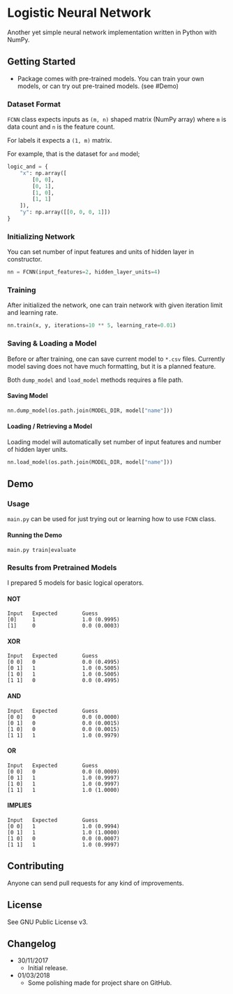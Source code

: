 # Logistic Neural Network
Another yet simple neural network implementation written in Python with NumPy.

## Getting Started
 * Package comes with pre-trained models. You can train your own models, or can try out pre-trained models. (see #Demo)

### Dataset Format
`FCNN` class expects inputs as `(m, n)` shaped matrix (NumPy array) where `m` is data count and `n` is the feature count.

For labels it expects a `(1, m)` matrix.

For example, that is the dataset for `and` model;
```python
logic_and = {
    "x": np.array([
        [0, 0],
        [0, 1],
        [1, 0],
        [1, 1]
    ]),
    "y": np.array([[0, 0, 0, 1]])
}
```

### Initializing Network
You can set number of input features and units of hidden layer in constructor.
```python
nn = FCNN(input_features=2, hidden_layer_units=4)
```

### Training
After initialized the network, one can train network with given iteration limit and learning rate.
```python
nn.train(x, y, iterations=10 ** 5, learning_rate=0.01)
```

### Saving & Loading a Model
Before or after training, one can save current model to `*.csv` files. Currently model saving does not have much formatting, but it is a planned feature.

Both `dump_model` and `load_model` methods requires a file path.
#### Saving Model
```python
nn.dump_model(os.path.join(MODEL_DIR, model["name"]))
```
#### Loading / Retrieving a Model
Loading model will automatically set number of input features and number of hidden layer units.
```python
nn.load_model(os.path.join(MODEL_DIR, model["name"]))
```
 
## Demo

### Usage
`main.py` can be used for just trying out or learning how to use `FCNN` class.

#### Running the Demo

```
main.py train|evaluate
```

### Results from Pretrained Models
I prepared 5 models for basic logical operators.

#### NOT
```
Input   Expected        Guess
[0]     1               1.0 (0.9995)
[1]     0               0.0 (0.0003)
```
#### XOR
```
Input   Expected        Guess
[0 0]   0               0.0 (0.4995)
[0 1]   1               1.0 (0.5005)
[1 0]   1               1.0 (0.5005)
[1 1]   0               0.0 (0.4995)
```
#### AND
```
Input   Expected        Guess
[0 0]   0               0.0 (0.0000)
[0 1]   0               0.0 (0.0015)
[1 0]   0               0.0 (0.0015)
[1 1]   1               1.0 (0.9979)
```
#### OR
```
Input   Expected        Guess
[0 0]   0               0.0 (0.0009)
[0 1]   1               1.0 (0.9997)
[1 0]   1               1.0 (0.9997)
[1 1]   1               1.0 (1.0000)
```
#### IMPLIES
```
Input   Expected        Guess
[0 0]   1               1.0 (0.9994)
[0 1]   1               1.0 (1.0000)
[1 0]   0               0.0 (0.0007)
[1 1]   1               1.0 (0.9997)
```

## Contributing
Anyone can send pull requests for any kind of improvements.

## License
See GNU Public License v3.

## Changelog

 * 30/11/2017
    * Initial release.
 * 01/03/2018
    * Some polishing made for project share on GitHub.